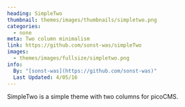 ```yaml
---
heading: SimpleTwo
thumbnail: themes/images/thumbnails/simpletwo.png
categories:
  - none
meta: Two column minimalism
link: https://github.com/sonst-was/simpleTwo
images:
  - themes/images/fullsize/simpletwo.png
info:
  By: "[sonst-was](https://github.com/sonst-was)"
  Last Updated: 4/05/16
---
```


SimpleTwo is a simple theme with two columns for picoCMS.
